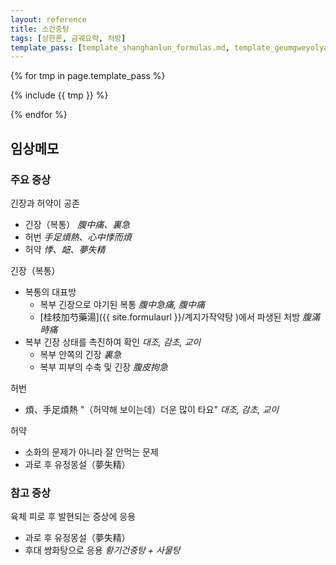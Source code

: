 ```yaml
---
layout: reference
title: 소건중탕
tags: [상한론, 금궤요략, 처방]
template_pass: [template_shanghanlun_formulas.md, template_geumgweyolyag_formulas.md, template_etc_formulas.md]
---
```



{% for tmp in page.template_pass %}

{% include {{ tmp }} %}

{% endfor %}


## 임상메모

### 주요 증상

긴장과 허약이 공존
* 긴장（복통） _腹中痛、裏急_
* 허번 _手足煩熱、心中悸而煩_
* 허약 _悸、衄、夢失精_

긴장（복통）
* 복통의 대표방
  - 복부 긴장으로 야기된 복통 _腹中急痛, 腹中痛_
  - [桂枝加芍藥湯]({{ site.formulaurl }}/계지가작약탕 )에서 파생된 처방 _腹滿時痛_
* 복부 긴장 상태를 촉진하여 확인 _대조, 감초, 교이_
  - 복부 안쪽의 긴장 _裏急_
  - 복부 피부의 수축 및 긴장 _腹皮拘急_

허번
* 煩、手足煩熱 "（허약해 보이는데）더운 많이 타요" _대조, 감초, 교이_

허약
* 소화의 문제가 아니라 잘 안먹는 문제
* 과로 후 유정몽설（夢失精）

### 참고 증상

육체 피로 후 발현되는 증상에 응용
* 과로 후 유정몽설（夢失精）
* 후대 쌍화탕으로 응용 _황기건중탕 + 사물탕_
